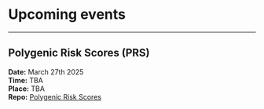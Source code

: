 # Upcoming events  
---
## Polygenic Risk Scores (PRS)
**Date:** March 27th 2025  
**Time:** TBA  
**Place:** TBA  
**Repo:** [Polygenic Risk Scores](https://github.com/BioinfoHubCMM/PolygenicRiskScores)


